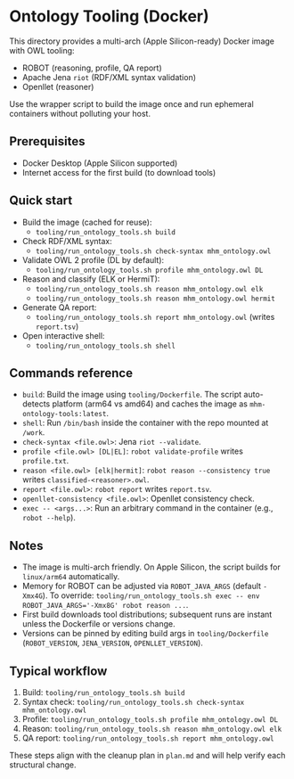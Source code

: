 # Ontology Tooling (Docker)

This directory provides a multi-arch (Apple Silicon-ready) Docker image with OWL tooling:
- ROBOT (reasoning, profile, QA report)
- Apache Jena `riot` (RDF/XML syntax validation)
- Openllet (reasoner)

Use the wrapper script to build the image once and run ephemeral containers without polluting your host.

## Prerequisites
- Docker Desktop (Apple Silicon supported)
- Internet access for the first build (to download tools)

## Quick start

- Build the image (cached for reuse):
  - `tooling/run_ontology_tools.sh build`
- Check RDF/XML syntax:
  - `tooling/run_ontology_tools.sh check-syntax mhm_ontology.owl`
- Validate OWL 2 profile (DL by default):
  - `tooling/run_ontology_tools.sh profile mhm_ontology.owl DL`
- Reason and classify (ELK or HermiT):
  - `tooling/run_ontology_tools.sh reason mhm_ontology.owl elk`
  - `tooling/run_ontology_tools.sh reason mhm_ontology.owl hermit`
- Generate QA report:
  - `tooling/run_ontology_tools.sh report mhm_ontology.owl` (writes `report.tsv`)
- Open interactive shell:
  - `tooling/run_ontology_tools.sh shell`

## Commands reference

- `build`: Build the image using `tooling/Dockerfile`. The script auto-detects platform (arm64 vs amd64) and caches the image as `mhm-ontology-tools:latest`.
- `shell`: Run `/bin/bash` inside the container with the repo mounted at `/work`.
- `check-syntax <file.owl>`: Jena `riot --validate`.
- `profile <file.owl> [DL|EL]`: `robot validate-profile` writes `profile.txt`.
- `reason <file.owl> [elk|hermit]`: `robot reason --consistency true` writes `classified-<reasoner>.owl`.
- `report <file.owl>`: `robot report` writes `report.tsv`.
- `openllet-consistency <file.owl>`: Openllet consistency check.
- `exec -- <args...>`: Run an arbitrary command in the container (e.g., `robot --help`).

## Notes

- The image is multi-arch friendly. On Apple Silicon, the script builds for `linux/arm64` automatically.
- Memory for ROBOT can be adjusted via `ROBOT_JAVA_ARGS` (default `-Xmx4G`). To override: `tooling/run_ontology_tools.sh exec -- env ROBOT_JAVA_ARGS='-Xmx8G' robot reason ...`.
- First build downloads tool distributions; subsequent runs are instant unless the Dockerfile or versions change.
- Versions can be pinned by editing build args in `tooling/Dockerfile` (`ROBOT_VERSION`, `JENA_VERSION`, `OPENLLET_VERSION`).

## Typical workflow

1) Build: `tooling/run_ontology_tools.sh build`
2) Syntax check: `tooling/run_ontology_tools.sh check-syntax mhm_ontology.owl`
3) Profile: `tooling/run_ontology_tools.sh profile mhm_ontology.owl DL`
4) Reason: `tooling/run_ontology_tools.sh reason mhm_ontology.owl elk`
5) QA report: `tooling/run_ontology_tools.sh report mhm_ontology.owl`

These steps align with the cleanup plan in `plan.md` and will help verify each structural change.

